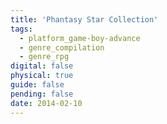 ```yaml
---
title: 'Phantasy Star Collection'
tags:
  - platform_game-boy-advance
  - genre_compilation
  - genre_rpg
digital: false
physical: true
guide: false
pending: false
date: 2014-02-10
---
```

